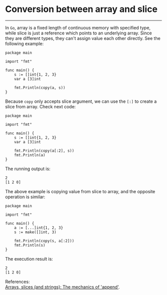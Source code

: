 

# Conversion between array and slice
----
In `Go`, array is a fixed length of continuous memory with specified type, while slice is just a reference which points to an underlying array. Since they are different types, they can't assign value each other directly. See the following example:  

    package main
    
    import "fmt"
    
    func main() {
    	s := []int{1, 2, 3}
    	var a [3]int
    
    	fmt.Println(copy(a, s))
    }
Because `copy` only accepts slice argument, we can use the `[:]` to create a slice from array. Check next code:  

	package main
	
	import "fmt"
	
	func main() {
		s := []int{1, 2, 3}
		var a [3]int
	
		fmt.Println(copy(a[:2], s))
		fmt.Println(a)
	}

The running output is:  

	2
	[1 2 0]

The above example is copying value from slice to array, and the opposite operation is similar:  

	package main

	import "fmt"

    func main() {
    	a := [...]int{1, 2, 3}
    	s := make([]int, 3)
    
    	fmt.Println(copy(s, a[:2]))
    	fmt.Println(s)
    }

The execution result is:  

	2
	[1 2 0]

References:   
[Arrays, slices (and strings): The mechanics of 'append'](https://blog.golang.org/slices).
